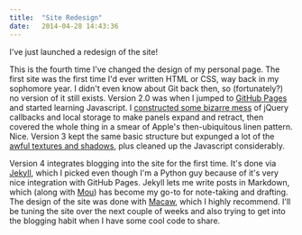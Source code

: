 ```yaml
---
title:  "Site Redesign"
date:   2014-04-28 14:43:36
---
```


I've just launched a redesign of the site!

This is the fourth time I've changed the design of my personal page. The first site was the first time I'd ever written HTML or CSS, way back in my sophomore year. I didn't even know about Git back then, so (fortunately?) no version of it still exists. Version 2.0 was when I jumped to [GitHub Pages][ghpages] and started learning Javascript. I [constructed some bizarre mess](https://github.com/bjacobel/bjacobel.com/tree/d6691a34db079228caa73c5a19ccd6fe2493487e) of jQuery callbacks and local storage to make panels expand and retract, then covered the whole thing in a smear of Apple's then-ubiquitous linen pattern. Nice. Version 3 kept the same basic structure but expunged a lot of the [awful textures and shadows](https://github.com/bjacobel/bjacobel.com/commit/d26a3b89144c23e093a287606bee64a1cc05b93a), plus cleaned up the Javascript considerably.

Version 4 integrates blogging into the site for the first time. It's done via [Jekyll][jekyll], which I picked even though I'm a Python guy because of it's very nice integration with GitHub Pages. Jekyll lets me write posts in Markdown, which (along with [Mou](http://mouapp.com)) has become my go-to for note-taking and drafting. The design of the site was done with [Macaw][macaw], which I highly recommend. I'll be tuning the site over the next couple of weeks and also trying to get into the blogging habit when I have some cool code to share.

[jekyll]:       http://jekyllrb.com
[macaw]:        http://macaw.co
[ghpages]:      http://pages.github.com
